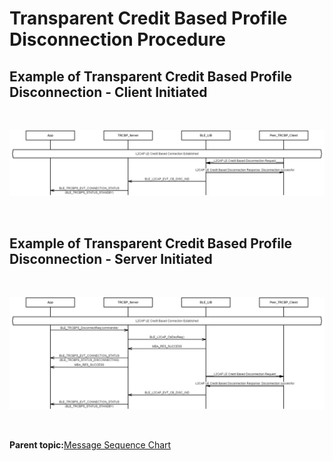 # Transparent Credit Based Profile Disconnection Procedure

## Example of Transparent Credit Based Profile Disconnection - Client Initiated

<br />

![](GUID-ECD4B273-24D7-4ED2-8226-16324A8B8B7F-low.png)

<br />

## Example of Transparent Credit Based Profile Disconnection - Server Initiated

<br />

![](GUID-E1241EFF-949C-4482-8CC5-03D42A40CA8B-low.png)

<br />

**Parent topic:**[Message Sequence Chart](GUID-86D4C19A-D181-43E8-B97A-01AB532F2DBF.md)

